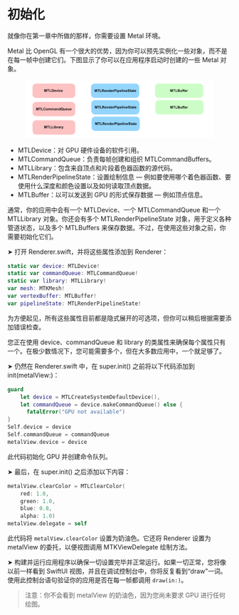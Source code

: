 # 初始化

就像你在第一章中所做的那样，你需要设置 Metal 环境。

Metal 比 OpenGL 有一个很大的优势，因为你可以预先实例化一些对象，而不是在每一帧中创建它们。下图显示了你可以在应用程序启动时创建的一些 Metal 对象。

<figure><img src="../../../.gitbook/assets/image (23).png" alt=""><figcaption></figcaption></figure>

* MTLDevice：对 GPU 硬件设备的软件引用。
* MTLCommandQueue：负责每帧创建和组织 MTLCommandBuffers。
* MTLLibrary：包含来自顶点和片段着色器函数的源代码。
* MTLRenderPipelineState：设置绘制信息 — 例如要使用哪个着色器函数、要使用什么深度和颜色设置以及如何读取顶点数据。
* MTLBuffer：以可以发送到 GPU 的形式保存数据 — 例如顶点信息。

通常，你的应用中会有一个 MTLDevice、一个 MTLCommandQueue 和一个 MTLLibrary 对象。你还会有多个 MTLRenderPipelineState 对象，用于定义各种管道状态，以及多个 MTLBuffers 来保存数据。不过，在使用这些对象之前，你需要初始化它们。

➤ 打开 Renderer.swift，并将这些属性添加到 Renderer：

```swift
static var device: MTLDevice!
static var commandQueue: MTLCommandQueue!
static var library: MTLLibrary!
var mesh: MTKMesh!
var vertexBuffer: MTLBuffer!
var pipelineState: MTLRenderPipelineState!
```

为方便起见，所有这些属性目前都是隐式展开的可选项，但你可以稍后根据需要添加错误检查。

您正在使用 device、commandQueue 和 library 的类属性来确保每个属性只有一个。在极少数情况下，您可能需要多个，但在大多数应用中，一个就足够了。

➤ 仍然在 Renderer.swift 中，在 super.init() 之前将以下代码添加到 init(metalView:)：

```swift
guard
    let device = MTLCreateSystemDefaultDevice(),
    let commandQueue = device.makeCommandQueue() else {
      fatalError("GPU not available")
}
Self.device = device
Self.commandQueue = commandQueue
metalView.device = device
```

此代码初始化 GPU 并创建命令队列。

➤ 最后，在 super.init() 之后添加以下内容：

```swift
metalView.clearColor = MTLClearColor(
    red: 1.0,
    green: 1.0,
    blue: 0.8,
    alpha: 1.0)
metalView.delegate = self
```

此代码将 `metalView.clearColor` 设置为奶油色。它还将 Renderer 设置为 metalView 的委托，以便视图调用 MTKViewDelegate 绘制方法。

➤ 构建并运行应用程序以确保一切设置完毕并正常运行。如果一切正常，您将像以前一样看到 SwiftUI 视图，并且在调试控制台中，你将反复看到“draw”一词。使用此控制台语句验证你的应用是否在每一帧都调用 `draw(in:)`。

> 注意：你不会看到 metalView 的奶油色，因为您尚未要求 GPU 进行任何绘图。

